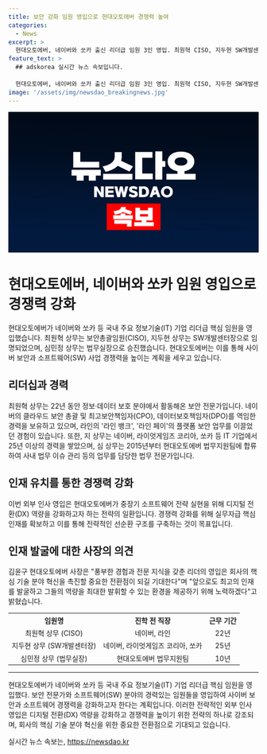 ```yaml
---
title: 보안 강화 임원 영입으로 현대오토에버 경쟁력 높여
categories:
  - News
excerpt: >
  현대오토에버, 네이버와 쏘카 출신 리더급 임원 3인 영입. 최원혁 CISO, 지두현 SW개발센터장, 심민정 법무실장으로 임명. 정보·데이터 보호 분야 경력 22년 최 상무, 지 상무는 25년 이상 IT 기업 경력, 심 상무는 10년 이상 법무 관리 경험 보유. 현대오토에버, 사이버 보안과 SW 경쟁력 강화 위해 외부 인사 영입 계획. 전략적 경쟁력 강화, DX 역량 강화, 우수한 인재 영입으로 선순환 구조 구축 방침. CEO는 리더 영입이 기술 분야 혁신 촉진에 중요한 전환점이라 강조.
feature_text: >
  ## adskorea 실시간 뉴스 속보입니다.

  현대오토에버, 네이버와 쏘카 출신 리더급 임원 3인 영입. 최원혁 CISO, 지두현 SW개발센터장, 심민정 법무실장으로 임명. 정보·데이터 보호 분야 경력 22년 최 상무, 지 상무는 25년 이상 IT 기업 경력, 심 상무는 10년 이상 법무 관리 경험 보유. 현대오토에버, 사이버 보안과 SW 경쟁력 강화 위해 외부 인사 영입 계획. 전략적 경쟁력 강화, DX 역량 강화, 우수한 인재 영입으로 선순환 구조 구축 방침. CEO는 리더 영입이 기술 분야 혁신 촉진에 중요한 전환점이라 강조.
image: '/assets/img/newsdao_breakingnews.jpg'
---
```


<p><img src="/assets/img/newsdao_breakingnews.jpg" alt="adskorea 속보" /></p>

<h1>현대오토에버, 네이버와 쏘카 임원 영입으로 경쟁력 강화</h1>

<p data-ke-size="size16">현대오토에버가 네이버와 쏘카 등 국내 주요 정보기술(IT) 기업 리더급 핵심 임원을 영입했습니다. 최원혁 상무는 보안총괄임원(CISO), 지두현 상무는 SW개발센터장으로 임명되었으며, 심민정 상무는 법무실장으로 승진했습니다. 현대오토에버는 이를 통해 사이버 보안과 소프트웨어(SW) 사업 경쟁력을 높이는 계획을 세우고 있습니다.</p>

<h2 data-ke-size="size26">리더십과 경력</h2>

<p data-ke-size="size16">최원혁 상무는 22년 동안 정보·데이터 보호 분야에서 활동해온 보안 전문가입니다. 네이버의 클라우드 보안 총괄 및 최고보안책임자(CPO), 데이터보호책임자(DPO)를 역임한 경력을 보유하고 있으며, 라인의 '라인 뱅크', '라인 페이'의 플랫폼 보안 업무를 이끌었던 경험이 있습니다. 또한, 지 상무는 네이버, 라이엇게임즈 코리아, 쏘카 등 IT 기업에서 25년 이상의 경력을 쌓았으며, 심 상무는 2015년부터 현대오토에버 법무지원팀에 합류하여 사내 법무 이슈 관리 등의 업무를 담당한 법무 전문가입니다.</p>

<h2 data-ke-size="size26">인재 유치를 통한 경쟁력 강화</h2>

<p data-ke-size="size16">이번 외부 인사 영입은 현대오토에버가 중장기 소프트웨어 전략 실현을 위해 디지털 전환(DX) 역량을 강화하고자 하는 전략의 일환입니다. 경쟁력 강화를 위해 실무자급 핵심인재를 확보하고 이를 통해 전략적인 선순환 구조를 구축하는 것이 목표입니다.</p>

<h2 data-ke-size="size26">인재 발굴에 대한 사장의 의견</h2>

<p data-ke-size="size16">김윤구 현대오토에버 사장은 "풍부한 경험과 전문 지식을 갖춘 리더의 영입은 회사의 핵심 기술 분야 혁신을 촉진할 중요한 전환점이 되길 기대한다"며 "앞으로도 최고의 인재를 발굴하고 그들의 역량을 최대한 발휘할 수 있는 환경을 제공하기 위해 노력하겠다"고 밝혔습니다.</p>

<table>
    <tr>
        <th style="text-align: center;">임원명</th>
        <th style="text-align: center;">진학 전 직장</th>
        <th style="text-align: center;">근무 기간</th>
    </tr>
    <tr>
        <td style="text-align: center;">최원혁 상무 (CISO)</td>
        <td style="text-align: center;">네이버, 라인</td>
        <td style="text-align: center;">22년</td>
    </tr>
    <tr>
        <td style="text-align: center;">지두현 상무 (SW개발센터장)</td>
        <td style="text-align: center;">네이버, 라이엇게임즈 코리아, 쏘카</td>
        <td style="text-align: center;">25년</td>
    </tr>
    <tr>
        <td style="text-align: center;">심민정 상무 (법무실장)</td>
        <td style="text-align: center;">현대오토에버 법무지원팀</td>
        <td style="text-align: center;">10년</td>
    </tr>
</table>

<hr>

<p data-ke-size="size16">현대오토에버가 네이버와 쏘카 등 국내 주요 정보기술(IT) 기업 리더급 핵심 임원을 영입했다. 보안 전문가와 소프트웨어(SW) 분야의 경력있는 임원들을 영입하여 사이버 보안과 소프트웨어 경쟁력을 강화하고자 한다는 계획입니다. 이러한 전략적인 외부 인사 영입은 디지털 전환(DX) 역량을 강화하고 경쟁력을 높이기 위한 전략의 하나로 강조되며, 회사의 핵심 기술 분야 혁신을 위한 중요한 전환점으로 기대되고 있습니다.</p>
실시간 뉴스 속보는, <a href="https://newsdao.kr" rel="dofollow">https://newsdao.kr</a>


